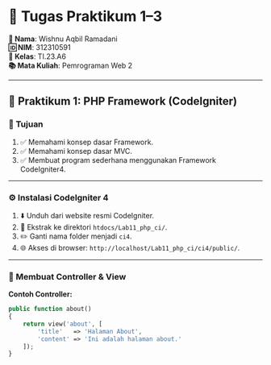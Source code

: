 # 📘 Tugas Praktikum 1–3

**👤 Nama**: Wishnu Aqbil Ramadani  
**🆔 NIM**: 312310591  
**🏫 Kelas**: TI.23.A6  
**📚 Mata Kuliah**: Pemrograman Web 2

---

## 🧪 Praktikum 1: PHP Framework (CodeIgniter)

### 🎯 Tujuan
1. ✅ Memahami konsep dasar Framework.
2. ✅ Memahami konsep dasar MVC.
3. ✅ Membuat program sederhana menggunakan Framework CodeIgniter4.

---

### ⚙️ Instalasi CodeIgniter 4
1. ⬇️ Unduh dari website resmi CodeIgniter.
2. 📂 Ekstrak ke direktori `htdocs/Lab11_php_ci/`.
3. ✏️ Ganti nama folder menjadi `ci4`.
4. 🌐 Akses di browser: `http://localhost/Lab11_php_ci/ci4/public/`.

---

### 🧠 Membuat Controller & View

**Contoh Controller:**
```php
public function about()
{
    return view('about', [
        'title'   => 'Halaman About',
        'content' => 'Ini adalah halaman about.'
    ]);
}
